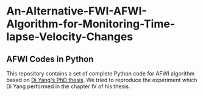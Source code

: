 # An-Alternative-FWI-AFWI-Algorithm-for-Monitoring-Time-lapse-Velocity-Changes
## AFWI Codes in Python
This repository contains a set of complete Python code for AFWI algorithm based on [Di Yang's PhD thesis](https://dspace.mit.edu/handle/1721.1/95558?show=full). We tried to reproduce the experiment which Di Yang performed in the chapter IV of his thesis.
